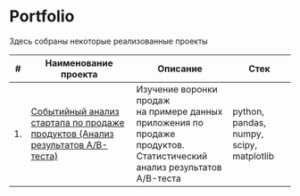# Portfolio

Здесь собраны некоторые реализованные проекты

| #    | Наименование проекта                | Описание                                                     | Стек                                                         |
| ---- | ------------------------------------------------------------ | ------------------------------------------------------------ | ------------------------------------------------------------ |
| 1.   | [Событийный анализ стартапа по продаже продуктов (Анализ результатов A/B-теста)]([https://github.com/aq2003/Portfolio/tree/main/Gold%20Recovery](https://github.com/AVRotaev/Portfolio/tree/main/Food_retail_app_fonts_AB-test)) | Изучение воронки продаж <br/>на примере данных приложения по продаже продуктов. <br/> Статистический анализ результатов A/B-теста | python, pandas, numpy, scipy, matplotlib       |
